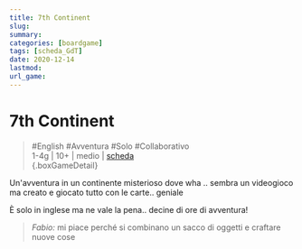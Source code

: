 ```yaml
---
title: 7th Continent
slug: 
summary: 
categories: [boardgame]
tags: [scheda_GdT]
date: 2020-12-14
lastmod: 
url_game: 
---
```

# 7th Continent
> #English #Avventura #Solo #Collaborativo  
> 1-4g | 10+ | medio | [scheda](https://boardgamegeek.com/boardgame/180263/7th-continent)  
{.boxGameDetail}

Un'avventura in un continente misterioso dove  wha .. sembra un videogioco ma creato e giocato tutto con le carte.. geniale

È solo in inglese ma ne vale la pena.. decine di ore di avventura!

> *Fabio:*
> mi piace perché si combinano un sacco di oggetti e craftare nuove cose
